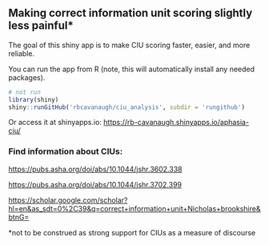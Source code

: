 
<!-- README.md is generated from README.Rmd. Please edit that file -->

## Making correct information unit scoring slightly less painful\*

<!-- badges: start -->
<!-- badges: end -->

The goal of this shiny app is to make CIU scoring faster, easier, and
more reliable.

You can run the app from R (note, this will automatically install any
needed packages).

``` r
# not run
library(shiny)
shiny::runGitHub('rbcavanaugh/ciu_analysis', subdir = 'rungithub')
```

Or access it at shinyapps.io:
<https://rb-cavanaugh.shinyapps.io/aphasia-ciu/>

### Find information about CIUs:

<https://pubs.asha.org/doi/abs/10.1044/jshr.3602.338>

<https://pubs.asha.org/doi/abs/10.1044/jshr.3702.399>

<https://scholar.google.com/scholar?hl=en&as_sdt=0%2C39&q=correct+information+unit+Nicholas+brookshire&btnG=>

\*not to be construed as strong support for CIUs as a measure of
discourse
